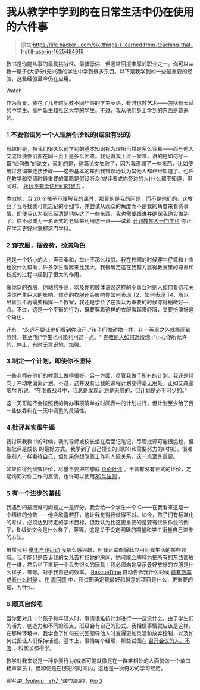 # 我从教学中学到的在日常生活中仍在使用的六件事

> 原文:[https://life hacker . com/six-things-I-learned from-teaching-that-I-still-use-in-1625484915](https://lifehacker.com/six-things-i-learned-from-teaching-that-i-still-use-in-1625484915)

教书是你能从事的最具挑战性、最被低估、但通常回报丰厚的职业之一。你可以从教一屋子(大部分)无兴趣的学生中学到很多东西。以下是我学到的一些最重要的经验，这些经验至今仍在应用。

Watch

作为背景，我花了几年时间教不同年龄的学生英语，有时也教艺术——包括有天赋的中学生、高中新生和社区大学的学生。不过，我从他们身上学到的东西是普遍的。

### 1.不要假设另一个人理解你所说的(或没有说的)

有趣的是，把我们很久以前学到的基本知识视为理所当然是多么容易——而与他人交流以便你们都在同一页上是多么困难。我记得我上过一堂课，讲的是如何写一篇“如何做”的论文，讽刺的是，这篇论文失败了，因为我遗漏了一些东西，比如使用过渡词来连接步骤——这些基本的东西我错误地认为其他人都已经知道了。也许在教学和交流时最重要的策略是假设听众(或读者或你旁边的人)什么都不知道，但同时， [永远不要低估他们的智力](http://lifehacker.com/its-all-about-the-reader-and-24-other-rules-about-writ-5984266) 。

类似地，当 20 个孩子不理解我的课时，那真的是我的问题，而不是他们的。这教会了我寻找我可能忘记的小细节，并尝试从观众的角度而不是我的角度来看待事情。即使我认为我已经清楚地传达了一些东西，我也需要跟进并确保我确实做到了。你不必成为一名正式的老师来利用这一点——试着 [计划教某人一门学科](http://lifehacker.com/learn-more-efficiently-by-planning-to-teach-what-youre-1621733673) 你正在学习更好地掌握这门学科。

### 2.穿衣服，摆姿势，扮演角色

我是一个娇小的人，声音柔和，举止不那么权威。我在校园的时候穿牛仔裤和 t 恤也没什么帮助；许多学生看起来比我大。我很确定这在我努力赢得教室里的尊重和权威的过程中起到了很大的作用。

像你穿的衣服，你站的多高，以及你的肢体语言这样的小事会对别人如何看待和关注你产生巨大的影响。你穿的衣服还会影响你如何表现 T2，如何表现 T4，所以尽管我不再需要指挥一个教室，我还是学会了在我认为重要的时候穿得稍微好一点。不过，这是一个平衡的行为，既要穿着这样的衣服看起来舒服，又要扮演好这个角色。

还有，“永远不要让他们看到你流汗。”孩子们像动物一样，在一英里之外就能闻到恐惧，甚至“好”学生也可能利用这一点。" [你教别人如何对待你](http://lifehacker.com/you-teach-people-how-to-treat-you-1591528762) :"小心你所允许的，停止，有时无意识地，加强。

### 3.制定一个计划，即使你不坚持

一些老师在他们的教案上做得很好。另一方面，尽管我做了所有的计划，我还是倾向于冲动地偏离计划。不过，这并没有让我的课程计划变得毫无用处。正如艾森豪威尔 所说，“在准备战斗中，我总是发现计划是无用的，但计划是必不可少的。”

这一天可能不会按照我的待办事项清单或时间表中的计划进行，但计划至少给了我一些依靠和在一天中调整的灵活性。

### 4.批评其实很牛逼

我讨厌我教书的时候，我的导师或校长坐在后面记笔记。尽管批评可能很尴尬，但被批评是成长 的最好方式。我学到了自己擅长的(即兴)和需要努力的(时机)。很难像别人一样看待自己，但如果你想改善工作和人际关系，这一点至关重要。

如果你得到绩效评价，尽量不要把它想成 [负面批评](http://lifehacker.com/how-can-i-learn-to-take-criticism-without-taking-it-per-5915488) 。不管有没有正式的评价，定期询问对你工作的反馈，也许可以使用[30%法则](http://lifehacker.com/the-30-percent-rule-and-the-art-of-early-feedback-1619474527) 。

### 5.有一个进步的基线

我遇到的最困难的问题之一是评分。我会给一个学生一个 C——在我看来这是一个糟糕的分数——他会欣喜若狂，这让我觉得我做得不对。如今，孩子们有标准化的考试，必须达到特定的学术目标，但我认为比这更重要的是要有优质作业的例子，B 级论文会是什么样子，等等。这是关于设定明确的期望和学生衡量自己进步的方法。

虽然我对 [量化自我运动](http://lifehacker.com/whats-the-deal-with-self-tracking-is-it-really-benefi-1263894371) 没那么感兴趣，但我正试图将此应用到我生活的某些领域。我不能只是告诉我的女儿去打扫她的房间，她可能会解释为把所有的东西都放在一堆，然后坐下来玩一个丢失很久的玩具；我必须向她展示叠好放好的衣服是什么样子，等等。对于我自己的效率， [RescueTime](http://rescuetime.com/) 自动告诉我什么时候 [最有效率或者什么时候](http://lifehacker.com/how-to-reclaim-your-time-in-seven-days-for-a-more-produ-5839691) 。在 [周回顾](http://lifehacker.com/the-weekly-review-how-one-hour-can-save-you-a-week-s-w-5908816) 中，我试图确定我最好和最差的项目是什么，更重要的是，为什么。

### 6.顺其自然吧

当你面对几十个孩子和年轻人时，事情很难按计划进行——这没什么。由于学生们的活力、创造力和不同的观点，班级会有自己的形式。我相信事情就应该是这样，在那种环境中，我学会了如何在试图领导他人时变得更加灵活和放弃控制，以及如何试图让人们保持话题。基本上，事情每个经理，那些试图在 [召开会议的人，不吸](http://lifehacker.com/how-to-have-a-meeting-that-isnt-a-complete-waste-of-tim-1570834406) ，和家长都得学。

教学对我来说是一种杂耍行为(或者可能就像是在一群难相处的人面前做一个单口相声演员 )，但即使是在很短的时间内，这也是一次奇妙的学习经历。

*照片由*[*【valeria _ sh】*](http://www.shutterstock.com/pic.mhtml?id=48799618&src=id)*(快门锁定)，*[*Pio 3*](http://www.shutterstock.com/pic-116233960/stock-photo-young-brothers-talking-with-tin-can-telephone-on-grunge-background.html?src=tt0Vaf9M8eQiJvMhd4_mWA-1-0)